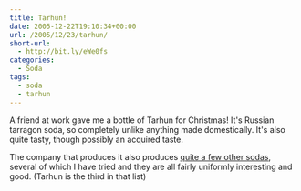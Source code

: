 ```yaml
---
title: Tarhun!
date: 2005-12-22T19:10:34+00:00
url: /2005/12/23/tarhun/
short-url:
  - http://bit.ly/eWe0fs
categories:
  - Soda
tags:
  - soda
  - tarhun
---
```

A friend at work gave me a bottle of Tarhun for Christmas! It's Russian tarragon soda, so completely unlike anything made domestically. It's also quite tasty, though possibly an acquired taste.

The company that produces it also produces <a href="http://www.ost-group.com/?option=com_content&#038;task=view&#038;id=85&#038;Itemid=38">quite a few other sodas</a>, several of which I have tried and they are all fairly uniformly interesting and good. (Tarhun is the third in that list)